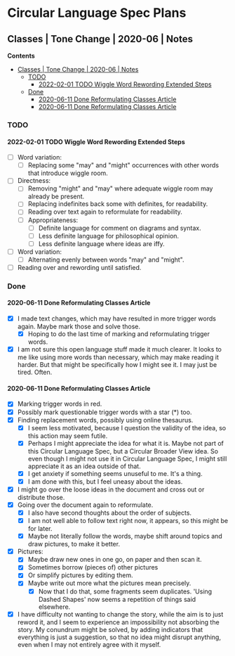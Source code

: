 Circular Language Spec Plans
============================

Classes | Tone Change | 2020-06 | Notes
---------------------------------------

__Contents__

- [Classes | Tone Change | 2020-06 | Notes](#classes--tone-change--2020-06--notes)
    - [TODO](#todo)
        - [2022-02-01 TODO Wiggle Word Rewording Extended Steps](#2022-02-01-todo-wiggle-word-rewording-extended-steps)
    - [Done](#done)
        - [2020-06-11 Done Reformulating Classes Article](#2020-06-11-done-reformulating-classes-article)
        - [2020-06-11 Done Reformulating Classes Article](#2020-06-11-done-reformulating-classes-article-1)

### TODO

#### 2022-02-01 TODO Wiggle Word Rewording Extended Steps

- [ ] Word variation:
    - [ ] Replacing some "may" and "might" occurrences with other words that introduce wiggle room.
- [ ] Directness:
    - [ ] Removing "might" and "may" where adequate wiggle room may already be present.
    - [ ] Replacing indefinites back some with definites, for readability. 
    - [ ] Reading over text again to reformulate for readability.
    - [ ] Appropriateness:
        - [ ] Definite language for comment on diagrams and syntax.
        - [ ] Less definite language for philosophical opinion.
        - [ ] Less definite language where ideas are iffy.
- [ ] Word variation:
    - [ ] Alternating evenly between words "may" and "might".
- [ ] Reading over and rewording until satisfied.

### Done

#### 2020-06-11 Done Reformulating Classes Article

- [x] I made text changes, which may have resulted in more trigger words again. Maybe mark those and solve those.
    - [x] Hoping to do the last time of marking and reformulating trigger words.
- [x] I am not sure this open language stuff made it much clearer. It looks to me like using more words than necessary, which may make reading it harder. But that might be specifically how I might see it. I may just be tired. Often.

#### 2020-06-11 Done Reformulating Classes Article

- [x] Marking trigger words in red.
- [x] Possibly mark questionable trigger words with a star (*) too.
- [x] Finding replacement words, possibly using online thesaurus.
    - [x] I seem less motivated, because I question the validity of the idea, so this action may seem futile.
    - [x] Perhaps I might appreciate the idea for what it is. Maybe not part of this Circular Language Spec, but a Circular Broader View idea. So even though I might not use it in Circular Language Spec, I might still appreciate it as an idea outside of that.
    - [x] I get anxiety if something seems unuseful to me. It's a thing.
    - [x] I am done with this, but I feel uneasy about the ideas. 
- [x] I might go over the loose ideas in the document and cross out or distribute those.
- [x] Going over the document again to reformulate.
    - [x] I also have second thoughts about the order of subjects.
    - [x] I am not well able to follow text right now, it appears, so this might be for later.
    - [x] Maybe not literally follow the words, maybe shift around topics and draw pictures, to make it better.
- [x] Pictures:
    - [x] Maybe draw new ones in one go, on paper and then scan it.
    - [x] Sometimes borrow (pieces of) other pictures
    - [x] Or simplify pictures by editing them.
    - [x] Maybe write out more what the pictures mean precisely.
        - [x] Now that I do that, some fragments seem duplicates. 'Using Dashed Shapes' now seems a repetition of things said elsewhere.
- [x] I have difficulty not wanting to change the story, while the aim is to just reword it, and I seem to experience an impossibility not absorbing the story. My conundrum might be solved, by adding indicators that everything is just a suggestion, so that no idea might disrupt anything, even when I may not entirely agree with it myself.
